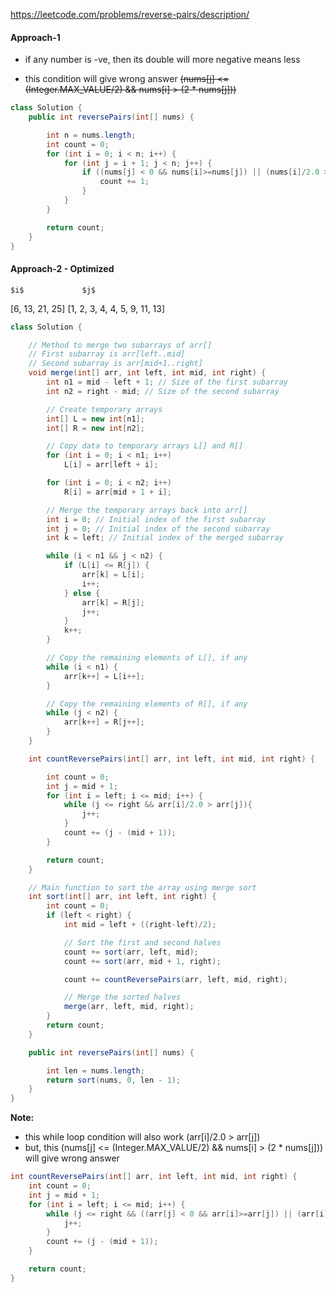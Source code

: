 https://leetcode.com/problems/reverse-pairs/description/

#### Approach-1 

* if any number is -ve, then its double will more negative means less

* this condition will give wrong answer ~~(nums[j] <= (Integer.MAX_VALUE/2) && nums[i] > (2 * nums[j]))~~


```java
class Solution {
    public int reversePairs(int[] nums) {

        int n = nums.length;
        int count = 0;
        for (int i = 0; i < n; i++) {
            for (int j = i + 1; j < n; j++) {
                if ((nums[j] < 0 && nums[i]>=nums[j]) || (nums[i]/2.0 > nums[j])){
                    count += 1;
                }
            }
        }

        return count;
    }
}
```

#### Approach-2 - Optimized

    $i$             $j$
[6, 13, 21, 25]   [1, 2, 3, 4, 4, 5, 9, 11, 13]

```java
class Solution {

    // Method to merge two subarrays of arr[]
    // First subarray is arr[left..mid]
    // Second subarray is arr[mid+1..right]
    void merge(int[] arr, int left, int mid, int right) {
        int n1 = mid - left + 1; // Size of the first subarray
        int n2 = right - mid; // Size of the second subarray

        // Create temporary arrays
        int[] L = new int[n1];
        int[] R = new int[n2];

        // Copy data to temporary arrays L[] and R[]
        for (int i = 0; i < n1; i++)
            L[i] = arr[left + i];

        for (int i = 0; i < n2; i++)
            R[i] = arr[mid + 1 + i];

        // Merge the temporary arrays back into arr[]
        int i = 0; // Initial index of the first subarray
        int j = 0; // Initial index of the second subarray
        int k = left; // Initial index of the merged subarray

        while (i < n1 && j < n2) {
            if (L[i] <= R[j]) {
                arr[k] = L[i];
                i++;
            } else {
                arr[k] = R[j];
                j++;
            }
            k++;
        }

        // Copy the remaining elements of L[], if any
        while (i < n1) {
            arr[k++] = L[i++];
        }

        // Copy the remaining elements of R[], if any
        while (j < n2) {
            arr[k++] = R[j++];
        }
    }

    int countReversePairs(int[] arr, int left, int mid, int right) {

        int count = 0;
        int j = mid + 1;
        for (int i = left; i <= mid; i++) {
            while (j <= right && arr[i]/2.0 > arr[j]){
                j++;
            }
            count += (j - (mid + 1));
        }

        return count;
    }

    // Main function to sort the array using merge sort
    int sort(int[] arr, int left, int right) {
        int count = 0;
        if (left < right) {
            int mid = left + ((right-left)/2);

            // Sort the first and second halves
            count += sort(arr, left, mid);
            count += sort(arr, mid + 1, right);

            count += countReversePairs(arr, left, mid, right);

            // Merge the sorted halves
            merge(arr, left, mid, right);
        }
        return count;
    }

    public int reversePairs(int[] nums) {

        int len = nums.length;
        return sort(nums, 0, len - 1);
    }
}
```

**Note:**

* this while loop condition will also work (arr[i]/2.0 > arr[j])
* but, this (nums[j] <= (Integer.MAX_VALUE/2) && nums[i] > (2 * nums[j])) will give wrong answer

```java
int countReversePairs(int[] arr, int left, int mid, int right) {
    int count = 0;
    int j = mid + 1;
    for (int i = left; i <= mid; i++) {
        while (j <= right && ((arr[j] < 0 && arr[i]>=arr[j]) || (arr[i]/2.0 > arr[j]))) {
            j++;
        }
        count += (j - (mid + 1));
    }

    return count;
}
```